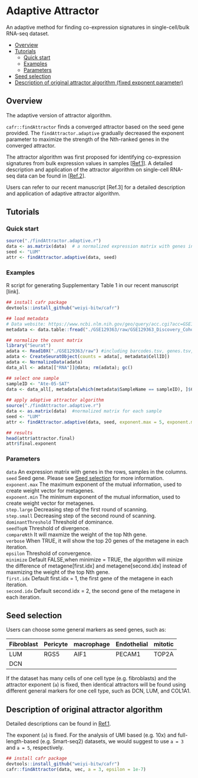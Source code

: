 # Adaptive Attractor
An adaptive method for finding co-expression signatures in single-cell/bulk RNA-seq dataset. 

- [Overview](#Overview)
- [Tutorials](#Tutorials)
  - [Quick start](#Quickstart)
  - [Examples](#Examples)
  - [Parameters](#Parameters)
- [Seed selection](#Seed-selection)
- [Description of original attractor algorithm (fixed exponent parameter)](#Description-of-original-attractor-algorithm)


## Overview
The adaptive version of attractor algorithm. 

`cafr::findAttractor` finds a converged attractor based on the seed gene provided. The `findAttractor.adaptive` gradually decreased the exponent parameter to maximize the strength of the Nth-ranked genes in the converged attractor.


The attractor algorithm was first proposed for identifying co-expression signatures from bulk expression values in samples [[Ref.1](https://journals.plos.org/ploscompbiol/article?id=10.1371/journal.pcbi.1002920)]. A detailed description and application of the attractor algorithm on single-cell RNA-seq data can be found in [[Ref.2](https://journals.plos.org/ploscompbiol/article?id=10.1371/journal.pcbi.1009228#pcbi.1009228.ref020)].

Users can refer to our recent manuscript [Ref.3] for a detailed description and application of adaptive attractor algorithm.

## Tutorials
### Quick start
```R
source("./findAttractor.adaptive.r")
data <- as.matrix(data)  # a normalized expression matrix with genes in the rows, cells in the columns.
seed <- "LUM"
attr <- findAttractor.adaptive(data, seed)
```

### Examples
R script for generating Supplementary Table 1 in our recent manuscript [link]. 
```R
## install cafr package 
devtools::install_github("weiyi-bitw/cafr")

## load metadata
# Data website: https://www.ncbi.nlm.nih.gov/geo/query/acc.cgi?acc=GSE129363
metadata <- data.table::fread("./GSE129363/raw/GSE129363_Discovery_Cohort_CellAnnotation.txt")

## normalize the count matrix 
library("Seurat")
adata <- Read10X("./GSE129363/raw") #including barcodes.tsv, genes.tsv, matrix.mtx
adata <- CreateSeuratObject(counts = adata[, metadata$CellID])    
adata <- NormalizeData(adata)
data_all <- adata[["RNA"]]@data; rm(adata); gc()

## select one sample
sampleID <- "Ate-05-SAT"
data <- data_all[, metadata[which(metadata$SampleName == sampleID), ]$CellID]
  
## apply adaptive attractor algorithm
source("./findAttractor.adaptive.r")
data <- as.matrix(data)  #normalized matrix for each sample
seed <- "LUM"
attr <- findAttractor.adaptive(data, seed, exponent.max = 5, exponent.min = 2, step.large = 1, step.small = 0.1, dominantThreshold = 0.2, seedTopN = 50, compareNth = 10, verbose = FALSE)

## results
head(attr$attractor.final)
attr$final.exponent

```


### Parameters
`data` An expression matrix with genes in the rows, samples in the columns. <br />
`seed` Seed gene. Please see [Seed selection](#Seed-selection) for more information. <br />
`exponent.max` The maximum exponent of the mutual information, used to create weight vector for metagenes. <br />
`exponent.min` The minimum exponent of the mutual information, used to create weight vector for metagenes. <br />
`step.large` Decreasing step of the first round of scanning. <br />
`step.small` Decreasing step of the second round of scanning. <br />
`dominantThreshold` Threshold of dominance. <br />
`seedTopN` Threshold of divergence. <br />
`compareNth` It will maxmize the weight of the top Nth gene.<br />
`verbose` When TRUE, it will show the top 20 genes of the metagene in each iteration.<br />
`epsilon` Threshold of convergence.<br />
`minimize` Default FALSE,when minimize = TRUE, the algorithm will minize the difference of metagene[first.idx] and metagene[second.idx] instead of maxmizing  the weight of the top Nth gene. <br />
`first.idx` Default first.idx = 1, the first gene of the metagene in each iteration.  <br />
`second.idx` Default second.idx = 2, the second gene of the metagene in each iteration.  <br />

## Seed selection

Users can choose some general markers as seed genes, such as:

| Fibroblast  | Pericyte | macrophage | Endothelial | mitotic |
| ----------- | -------- |----------- | ----------- | ------- |
| LUM         | RGS5     | AIF1       | PECAM1      | TOP2A   |
| DCN         |          |            |             |         |   


If the dataset has many cells of one cell type (e.g. fibroblasts) and the attractor exponent (`a`) is fixed, then identical attractors will be found using different general markers for one cell type, such as DCN, LUM, and COL1A1. 

## Description of original attractor algorithm
Detailed descriptions can be found in [Ref.1](https://journals.plos.org/ploscompbiol/article?id=10.1371/journal.pcbi.1002920). 

The exponent (`a`) is fixed. For the analysis of UMI based (e.g. 10x) and full-length-based (e.g. Smart-seq2) datasets, we would suggest to use `a = 3` and `a = 5`, respectively.

```R
## install cafr package 
devtools::install_github("weiyi-bitw/cafr")
cafr::findAttractor(data, vec, a = 3, epsilon = 1e-7)
```

